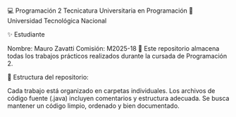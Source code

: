 💻 Programación 2
Tecnicatura Universitaria en Programación
📍 Universidad Tecnológica Nacional

✨ Estudiante

Nombre: Mauro Zavatti
Comisión: M2025-18
📂 Este repositorio almacena todas los trabajos prácticos realizados durante la cursada de Programación 2.

📌 Estructura del repositorio:

Cada trabajo está organizado en carpetas individuales.
Los archivos de código fuente (.java) incluyen comentarios y estructura adecuada.
Se busca mantener un código limpio, ordenado y bien documentado.
